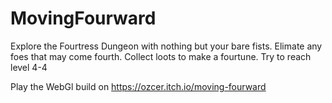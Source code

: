 # MovingFourward
Explore the Fourtress Dungeon with nothing but your bare fists. 
Elimate any foes that may come fourth. Collect loots to make a fourtune. 
Try to reach level 4-4

Play the WebGl build on https://ozcer.itch.io/moving-fourward
